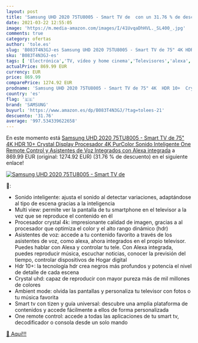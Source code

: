 ```yaml
---
layout: post
title: 'Samsung UHD 2020 75TU8005 - Smart TV de  con un 31.76 % de descuento'
date: 2021-03-22 12:55:05
image: 'https://m.media-amazon.com/images/I/41UvqaDhHVL._SL400_.jpg'
comments: true
category: ofertas
author: 'tole.es'
slug: 'B083T4N3GJ-es Samsung UHD 2020 75TU8005 - Smart TV de 75" 4K HDR 10+...'
sku: 'B083T4N3GJ-es'
tags: [ 'Electrónica','TV, vídeo y home cinema','Televisores','alexa','samsung', ]
actualPrice: 869.99 EUR
currency: EUR
price: 869.99
comparePrice: 1274.92 EUR
prodname: 'Samsung UHD 2020 75TU8005 - Smart TV de 75" 4K  HDR 10+  Crystal Display  Procesador 4K  PurColor  Sonido Inteligente  One Remote Control y Asistentes de Voz Integrados  con Alexa integrada'
country: 'es'
flag: '🇪🇸'
brand: 'SAMSUNG'
buyurl: 'https://www.amazon.es/dp/B083T4N3GJ/?tag=tolees-21'
descuento: '31.76'
average: '997.534339622658'
---
```


En este momento está [Samsung UHD 2020 75TU8005 - Smart TV de 75" 4K  HDR 10+  Crystal Display  Procesador 4K  PurColor  Sonido Inteligente  One Remote Control y Asistentes de Voz Integrados  con Alexa integrada](https://www.amazon.es/dp/B083T4N3GJ/?tag=tolees-21) a 869.99 EUR (original: 1274.92 EUR) (31.76 %  de descuento) en el siguiente enlace!

[![Samsung UHD 2020 75TU8005 - Smart TV de ](https://m.media-amazon.com/images/I/41UvqaDhHVL._SL400_.jpg)](https://www.amazon.es/dp/B083T4N3GJ/?tag=tolees-21)

🔎:

- Sonido inteligente: ajusta el sonido al detectar variaciones, adaptándose al tipo de escena gracias a la inteligencia
- Multi view: permite ver la pantalla de tu smartphone en el televisor a la vez que se reproduce el contenido en él
- Procesador crystal 4k: impresionante calidad de imagen, gracias a al procesador que optimiza el color y el alto rango dinámico (hdr)
- Asistentes de voz: accede a tu contenido favorito a través de los asistentes de voz, como alexa, ahora integrados en el propio televisor. Puedes hablar con Alexa y controlar tu tele. Con Alexa integrada, puedes reproducir música, escuchar noticias, conocer la previsión del tiempo, controlar dispositivos de Hogar digital
- Hdr 10+: la tecnología hdr crea negros más profundos y potencía el nivel de detalle de cada escena
- Crystal uhd: capaz de reproducir con mayor pureza más de mil millones de colores
- Ambient mode: olvida las pantallas y personaliza tu televisor con fotos o tu música favorita
- Smart tv con tizen y guía universal: descubre una amplia plataforma de contenidos y accede fácilmente a ellos de forma personalizada
- One remote control: accede a todas las aplicaciones de tu smart tv, decodificador o consola desde un solo mando

[🛒 Aquí!!!](https://www.amazon.es/dp/B083T4N3GJ/?tag=tolees-21)
